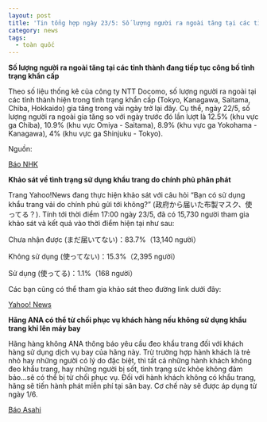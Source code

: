 ```yaml
---
layout: post
title: 'Tin tổng hợp ngày 23/5: Số lượng người ra ngoài tăng tại các tỉnh thành đang tiếp tục công bố tình trạng khẩn cấp'
category: news
tags: 
  - toàn quốc
---
```

**Số lượng người ra ngoài tăng tại các tỉnh thành đang tiếp tục công bố tình trạng khẩn cấp**

Theo số liệu thống kê của công ty NTT Docomo, số lượng người ra ngoài tại các tỉnh thành hiện trong tình trạng khẩn cấp (Tokyo, Kanagawa, Saitama, Chiba, Hokkaido) gia tăng trong vài ngày trở lại đây. Cụ thể, ngày 22/5, số lượng người ra ngoài gia tăng so với ngày trước đó lần lượt là 12.5% (khu vực ga Chiba), 10.9% (khu vực Omiya - Saitama), 8.9% (khu vực ga Yokohama - Kanagawa), 4% (khu vực ga Shinjuku - Tokyo).

Nguồn:

[Báo NHK](https://www3.nhk.or.jp/news/html/20200523/k10012442221000.html)

**Khảo sát về tình trạng sử dụng khẩu trang do chính phủ phân phát**

Trang Yahoo!News đang thực hiện khảo sát với câu hỏi “Bạn có sử dụng khẩu trang vải do chính phủ gửi tới không?” (政府から届いた布製マスク、使ってる？). Tính tới thời điểm 17:00 ngày 23/5, đã có 15,730 người tham gia khảo sát và kết quả vào thời điểm hiện tại như sau:

Chưa nhận được (まだ届いてない)：83.7%（13,140 người）

Không sử dụng (使ってない)：15.3%（2,395 người）

Sử dụng (使ってる)：1.1%（168 người）

Các bạn cũng có thể tham gia khảo sát theo đường link dưới đây:

[Yahoo! News](https://news.yahoo.co.jp/polls/domestic/41470/result)

**Hãng ANA có thể từ chối phục vụ khách hàng nếu không sử dụng khẩu trang khi lên máy bay**

Hãng hàng không ANA thông báo yêu cầu đeo khẩu trang đối với khách hàng sử dụng dịch vụ bay của hãng này. Trừ trường hợp hành khách là trẻ nhỏ hay những người có lý do đặc biệt, thì tất cả những hành khách không đeo khẩu trang, hay những người bị sốt, tình trạng sức khỏe không đảm bảo...sẽ có thể bị từ chối phục vụ. Đối với hành khách không có khẩu trang, hãng sẽ tiến hành phát miễn phí tại sân bay. Cơ chế này sẽ được áp dụng từ ngày 1/6.

[Báo Asahi](https://www.asahi.com/articles/ASN5P5WKFN5PULFA00R.html)

